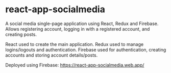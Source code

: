 # react-app-socialmedia
 A social media single-page application using React, Redux and Firebase. Allows registering account, logging in with a registered account, and creating posts.
 
 React used to create the main application. 
 Redux used to manage logins/logouts and authentication. 
 Firebase used for authentication, creating accounts and storing account details/posts.
 
 Deployed using Firebase: https://react-app-socialmedia.web.app/
